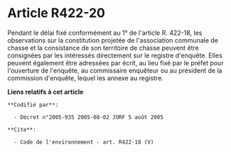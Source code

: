 # Article R422-20

Pendant le délai fixé conformément au 1° de l'article R. 422-18, les observations sur la constitution projetée de
l'association communale de chasse et la consistance de son territoire de chasse peuvent être consignées par les intéressés
directement sur le registre d'enquête. Elles peuvent également être adressées par écrit, au lieu fixé par le préfet pour
l'ouverture de l'enquête, au commissaire enquêteur ou au président de la commission d'enquête, lequel les annexe au registre.

**Liens relatifs à cet article**

	**Codifié par**:

	  - Décret n°2005-935 2005-08-02 JORF 5 août 2005

	**Cite**:

	  - Code de l'environnement - art. R422-18 (V)

